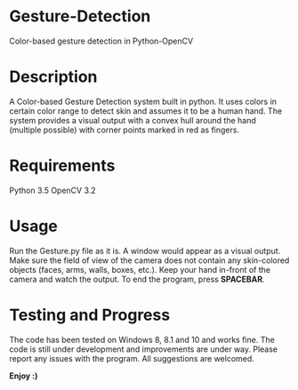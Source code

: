 # Gesture-Detection
Color-based gesture detection in Python-OpenCV

# Description
A Color-based Gesture Detection system built in python. It uses colors in certain color range to detect skin and assumes it to be a human hand. The system provides a visual output with a convex hull around the hand (multiple possible) with corner points marked in red as fingers.

# Requirements
Python 3.5
OpenCV 3.2

# Usage
Run the Gesture.py file as it is. A window would appear as a visual output. Make sure the field of view of the camera does not contain any skin-colored objects (faces, arms, walls, boxes, etc.). Keep your hand in-front of the camera and watch the output. To end the program, press **SPACEBAR**.

# Testing and Progress
The code has been tested on Windows 8, 8.1 and 10 and works fine.
The code is still under development and improvements are under way.
Please report any issues with the program.
All suggestions are welcomed.

**Enjoy :)**
